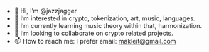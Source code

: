 - 👋 Hi, I’m @jazzjagger
- 👀 I’m interested in crypto, tokenization, art, music, languages.  
- 🌱 I’m currently learning music theory within that, harmonization.
- 💞️ I’m looking to collaborate on crypto related projects. 
- 📫 How to reach me: I prefer email: makleit@gmail.com
<!---
jazzjagger/jazzjagger is a ✨ special ✨ repository because its `README.md` (this file) appears on your GitHub profile.
You can click the Preview link to take a look at your changes.
--->
